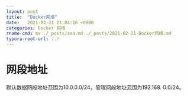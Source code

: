 ```yaml
---
layout: post
title:  "Docker网络"
date:   2021-02-21 21:04:16 +0800
categories: Docker 网络
rname-cmd: mv ./_posts/aaa.md ./_posts/2021-02-21-Docker网络.md
typora-root-url: ../
---
```


# 网段地址

默认数据网段地址范围为10.0.0.0/24，管理网段地址范围为192.168. 0.0/24。